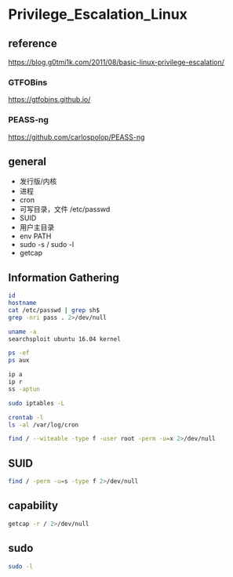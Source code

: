# Privilege_Escalation_Linux

## reference

<https://blog.g0tmi1k.com/2011/08/basic-linux-privilege-escalation/>

### GTFOBins

<https://gtfobins.github.io/>

### PEASS-ng

<https://github.com/carlospolop/PEASS-ng>

## general

- 发行版/内核
- 进程
- cron
- 可写目录，文件 /etc/passwd
- SUID
- 用户主目录
- env PATH
- sudo -s / sudo -l
- getcap

## Information Gathering

```bash
id
hostname
cat /etc/passwd | grep sh$
grep -nri pass . 2>/dev/null

uname -a
searchsploit ubuntu 16.04 kernel

ps -ef
ps aux

ip a
ip r
ss -aptun

sudo iptables -L

crontab -l
ls -al /var/log/cron

find / --witeable -type f -user root -perm -u=x 2>/dev/null
```

## SUID

```bash
find / -perm -u=s -type f 2>/dev/null
```

## capability

```bash
getcap -r / 2>/dev/null
```

## sudo

```bash
sudo -l
```


